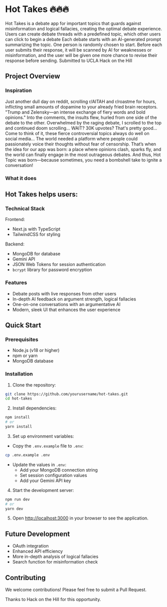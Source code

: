 # Hot Takes 🔥🔥🔥

Hot Takes is a debate app for important topics that guards against misinformation and logical fallacies, creating the optimal debate experience. Users can create debate threads with a predefined topic, which other users can click to begin a debate
Each debate starts with an AI-generated prompt summarizing the topic. One person is randomly chosen to start. Before each user submits their response, it will be scanned by AI for weaknesses or misinformation, and the user will be given one more chance to revise their response before sending. Submitted to UCLA Hack on the Hill

## Project Overview 

### Inspiration
Just another dull day on reddit, scrolling r/AITAH and r/roastme for hours, inflicting small amounts of dopamine to your already fried brain receptors. "Trump and Zelensky—an intense exchange of fiery words and bold opinions." Into the comments, the insults flew, hurled from one side of the debate to the other. Overwhelmed by the raging debate, I scrolled to the top and continued doom scrolling... WAIT? 30K upvotes? That's pretty good... Come to think of it, these fierce controversial topics always do well on social media... The world needed a platform where people could passionately voice their thoughts without fear of censorship. That’s when the idea for our app was born: a place where opinions clash, sparks fly, and the world can finally engage in the most outrageous debates. And thus, Hot Topic was born—because sometimes, you need a bombshell take to ignite a conversation!

### What it does 

Hot Takes helps users:
- 

### Technical Stack 

Frontend:
- Next.js with TypeScript
- TailwindCSS for styling

Backend:
- MongoDB for database
- Gemini API
- JSON Web Tokens for session authentication
- `bcrypt` library for password encryption

### Features 

- Debate posts with live responses from other users
- In-depth AI feedback on argument strength, logical fallacies
- One-on-one conversations with an argumentative AI
- Modern, sleek UI that enhances the user experience

## Quick Start 

### Prerequisites
- Node.js (v18 or higher)
- npm or yarn
- MongoDB database

### Installation

1. Clone the repository:
```bash
git clone https://github.com/yourusername/hot-takes.git
cd hot-takes
```

2. Install dependencies:
```bash
npm install
# or
yarn install
```

3. Set up environment variables:
- Copy the `.env.example` file to `.env`:
```bash
cp .env.example .env
```
- Update the values in `.env`:
  - Add your MongoDB connection string
  - Set session configuration values
  - Add your Gemini API key

4. Start the development server:
```bash
npm run dev
# or
yarn dev
```

5. Open [http://localhost:3000](http://localhost:3000) in your browser to see the application.

## Future Development 

- OAuth integration
- Enhanced API efficiency
- More in-depth analysis of logical fallacies
- Search function for misinformation check

## Contributing 

We welcome contributions! Please feel free to submit a Pull Request.


Thanks to Hack on the Hill for this opportunity.